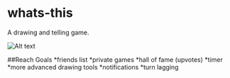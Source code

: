 whats-this
==========

A drawing and telling game.

![Alt text](http://i.minus.com/i4bJfdVycKfKv.png)

##Reach Goals
*friends list
*private games
*hall of fame (upvotes)
*timer
*more advanced drawing tools
*notifications
*turn lagging
